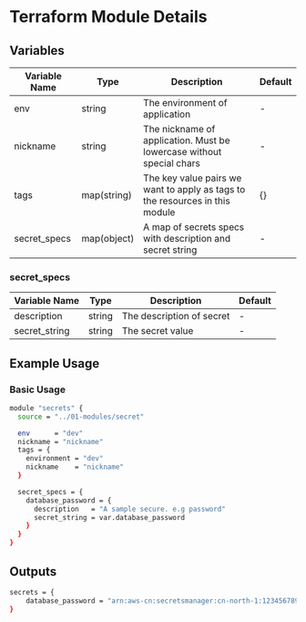 # Terraform Module Details

## Variables

| Variable Name | Type        | Description                                                                  | Default |
| ------------- | ----------- | ---------------------------------------------------------------------------- | ------- |
| env           | string      | The environment of application                                               | -       |
| nickname      | string      | The nickname of application. Must be lowercase without special chars         | -       |
| tags          | map(string) | The key value pairs we want to apply as tags to the resources in this module | {}      |
| secret_specs  | map(object) | A map of secrets specs with description and secret string                    | -       |

### secret_specs

| Variable Name | Type   | Description               | Default |
| ------------- | ------ | ------------------------- | ------- |
| description   | string | The description of secret | -       |
| secret_string | string | The secret value          | -       |

## Example Usage

### Basic Usage

```bash
module "secrets" {
  source = "../01-modules/secret"

  env      = "dev"
  nickname = "nickname"
  tags = {
    environment = "dev"
    nickname    = "nickname"
  }

  secret_specs = {
    database_password = {
      description   = "A sample secure. e.g password"
      secret_string = var.database_password
    }
  }
}
```

## Outputs

```bash
secrets = {
    database_password = "arn:aws-cn:secretsmanager:cn-north-1:123456789012:secret:/NICKNAME/DEV/CN-NORTH-1/DATABASE_PASSWORD-xxxxxx"
}
```
